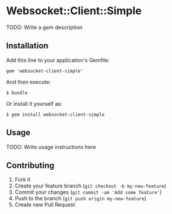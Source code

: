 # Websocket::Client::Simple

TODO: Write a gem description

## Installation

Add this line to your application's Gemfile:

    gem 'websocket-client-simple'

And then execute:

    $ bundle

Or install it yourself as:

    $ gem install websocket-client-simple

## Usage

TODO: Write usage instructions here

## Contributing

1. Fork it
2. Create your feature branch (`git checkout -b my-new-feature`)
3. Commit your changes (`git commit -am 'Add some feature'`)
4. Push to the branch (`git push origin my-new-feature`)
5. Create new Pull Request
